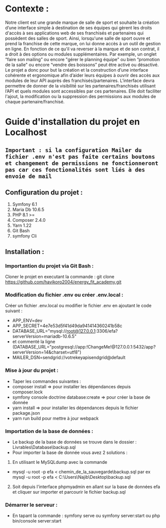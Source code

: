 # Contexte :
Notre client est une grande marque de salle de sport et souhaite la création d’une interface simple à destination de ses équipes qui gèrent les droits d'accès à ses applications web de ses franchisés et partenaires qui possèdent des salles de sport. Ainsi, lorsqu'une salle de sport ouvre et prend la franchise de cette marque, on lui donne accès à un outil de gestion en ligne. En fonction de ce qu’il va reverser à la marque et de son contrat, il a droit à des options ou modules supplémentaires. Par exemple, un onglet “faire son mailing” ou encore "gérer le planning équipe" ou bien “promotion de la salle" ou encore “vendre des boissons” peut être activé ou désactivé.
Le projet a donc pour but la création et la construction d’une interface cohérente et ergonomique afin d’aider leurs équipes à ouvrir des accès aux modules de leur API auprès des franchisés/partenaires.
L’interface devra permettre de donner de la visibilité́ sur les partenaires/franchisés utilisant l’API et quels modules sont accessibles par ces partenaires. Elle doit faciliter l'ajout, la modification ou la suppression des permissions aux modules de chaque partenaire/franchisé.
# Guide d'installation du projet en Localhost 
## ``` Important : si la configuration Mailer du fichier .env n'est pas faite certains boutons et changement de permissions ne fonctionneront pas car ces fonctionalités sont liés à des envoie de mail ```
## Configuration du projet : 
1. Symfony 6.1
2. Maria Db 10.6.5
3. PHP 8.1 >=
4. Composer 2.4.0 
5. Yarn 1.22 
6. Git Bash
7. symfony Cli 

## Installation :
### Importantion du projet via Git Bash :
Cloner le projet en executant la commande : git clone https://github.com/havikoro2004/energy_fit_academy.git 
### Modification du fichier .env ou créer .env.local :
Créer un fichier .env.local ou modifier le fichier .env en ajoutant le code suivant :
  * APP_ENV=dev
  * APP_SECRET=4e7e53d5f41d49da941414360241b58c
  * DATABASE_URL="mysql://root@127.0.0.1:3306/efa?serverVersion=mariadb-10.6.5"
  * et commenté la ligne (DATABASE_URL="postgresql://app:!ChangeMe!@127.0.0.1:5432/app?serverVersion=14&charset=utf8")
  * MAILER_DSN=sendgrid://votrekeyapisendgrid@default
 ### Mise à jour du projet :
 * Taper les commandes suivantes :
 * composer install => pour installer les dépendances depuis composer.lock
 * symfony console doctrine database:create => pour créer la base de donnée 
 * yarn install => pour installer les dépendances depuis le fichier package.json
 * yarn run build pour mettre à jour webpack 
 ### Importation de la base de données :
 * Le backup de la base de données se trouve dans le dossier : Livrables\Database\backup.sql
 * Pour importer la base de donnée vous avez 2 solutions :
 1. En utilisant le MySQLdump avec la commande 
  * mysql -u root -p efa < chemin_de_la_sauvegarde\backup.sql par ex mysql -u root -p efa < C:\Users\Najib\Desktop\backup.sql
 2. Soit depuis l'interface phpmyadmin en allant sur la base de données efa et cliquer sur importer et parcourir le fichier backup.sql
 ### Démarrer le serveur :
 * En tapant la commande : symfony serve ou symfony server:start ou php bin/console server:start
